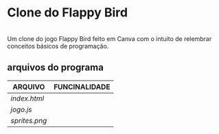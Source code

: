 <h1>Clone do Flappy Bird </h1>
<br>
Um clone do jogo Flappy Bird feito em Canva com o intuito de relembrar conceitos básicos de programação.
<br>
<h2>arquivos do programa</h2>

|   ARQUIVO |   FUNCINALIDADE   |
|-----------|-------------------|
|   *index.html*  |             |
|   *jogo.js*   |               |
|   *sprites.png*   |           |
